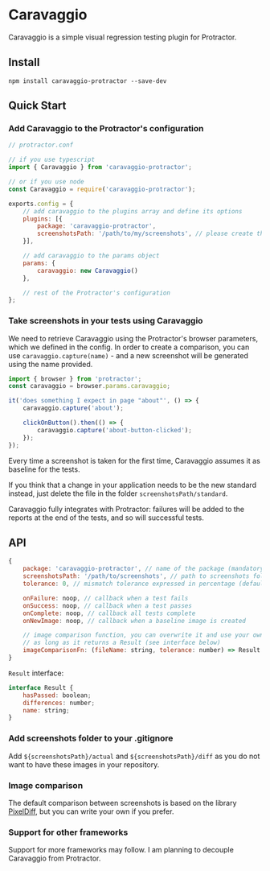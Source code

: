 # Caravaggio

Caravaggio is a simple visual regression testing plugin for Protractor. 

## Install
        
    npm install caravaggio-protractor --save-dev

## Quick Start

### Add Caravaggio to the Protractor's configuration

```javascript
// protractor.conf

// if you use typescript
import { Caravaggio } from 'caravaggio-protractor';

// or if you use node
const Caravaggio = require('caravaggio-protractor');

exports.config = {
    // add caravaggio to the plugins array and define its options
    plugins: [{
        package: 'caravaggio-protractor',
        screenshotsPath: '/path/to/my/screenshots', // please create the 'screenshots' folder if missing
    }],

    // add caravaggio to the params object
    params: {
        caravaggio: new Caravaggio()
    },

    // rest of the Protractor's configuration
};
```

### Take screenshots in your tests using Caravaggio
We need to retrieve Caravaggio using the Protractor's browser parameters, which we defined in the config.
In order to create a comparison, you can use `caravaggio.capture(name)` - and a new screenshot will be generated using the name provided.


```javascript
import { browser } from 'protractor';
const caravaggio = browser.params.caravaggio;

it('does something I expect in page "about"', () => {
    caravaggio.capture('about');

    clickOnButton().then(() => {
        caravaggio.capture('about-button-clicked');
    });
});

```
Every time a screenshot is taken for the first time, Caravaggio assumes it as baseline for the tests.

If you think that a change in your application needs to be the new standard instead, just delete the file in the folder `screenshotsPath/standard`.    

Caravaggio fully integrates with Protractor: failures will be added to the reports at the end of the tests, and so will successful tests.

## API

```javascript
{
    package: 'caravaggio-protractor', // name of the package (mandatory)
    screenshotsPath: '/path/to/screenshots', // path to screenshots folder (default './screenshots')
    tolerance: 0, // mismatch tolerance expressed in percentage (default 0)

    onFailure: noop, // callback when a test fails
    onSuccess: noop, // callback when a test passes
    onComplete: noop, // callback all tests complete
    onNewImage: noop, // callback when a baseline image is created

    // image comparison function, you can overwrite it and use your own (or using a different library)
    // as long as it returns a Result (see interface below)
    imageComparisonFn: (fileName: string, tolerance: number) => Result
}
```

`Result` interface:

```javascript
interface Result {
    hasPassed: boolean;
    differences: number;
    name: string;
}
```

### Add screenshots folder to your .gitignore

Add `${screenshotsPath}/actual` and `${screenshotsPath}/diff` as you do not want to have these images in your repository.

### Image comparison

The default comparison between screenshots is based on the library [PixelDiff](https://github.com/koola/pixel-diff), but you can write your own if you prefer.

### Support for other frameworks

Support for more frameworks may follow. I am planning to decouple Caravaggio from Protractor.